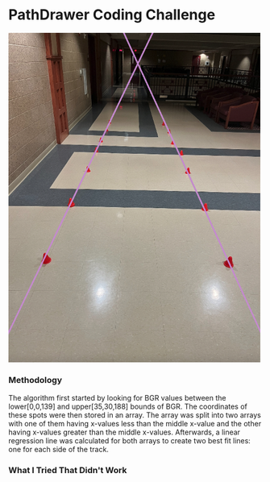 # PathDrawer Coding Challenge
<img src="answer.png" alt="drawing" width="500" />

### Methodology
The algorithm first started by looking for BGR values between the lower[0,0,139] and upper[35,30,188] bounds of BGR. The coordinates of these spots were then stored in an array. The array was split into two arrays with one of them having x-values less than the middle x-value and the other having x-values greater than the middle x-values. Afterwards, a linear regression line was calculated for both arrays to create two best fit lines: one for each side of the track.

### What I Tried That Didn't Work
